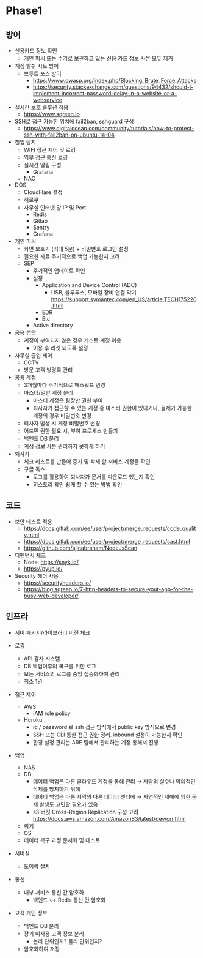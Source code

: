 # Phase1

## 방어

- 신용카드 정보 확인
  - 개인 피씨 또는 수기로 보관하고 있는 신용 카드 정보 사본 모두 제거
- 계정 탈취 시도 방어
  - 브루트 포스 방어
    - https://www.owasp.org/index.php/Blocking_Brute_Force_Attacks
    - https://security.stackexchange.com/questions/94432/should-i-implement-incorrect-password-delay-in-a-website-or-a-webservice
- 실시간 보호 솔루션 적용
  - https://www.sqreen.io
- SSH로 접근 가능한 위치에 fail2ban, sshguard 구성
  - https://www.digitalocean.com/community/tutorials/how-to-protect-ssh-with-fail2ban-on-ubuntu-14-04
- 침입 탐지
  - WIFI 접근 제어 및 로깅
  - 외부 접근 통신 로깅
  - 실시간 알림 구성
    - Grafana
  - NAC
- DOS
  - CloudFlare 설정
  - 허로쿠
  - 사무실 인터넷 망 IP 및 Port
    - Redis
    - Gitlab
    - Sentry
    - Grafana
- 개인 피씨
  - 화면 보호기 (최대 5분) + 비밀번호 로그인 설정
  - 필요한 자료 주기적으로 백업 가능한지 고려
  - SEP
    - 주기적인 업데이트 확인
    - 설정
      - Application and Device Control (ADC)
        - USB, 블루투스, 모바일 장비 연결 막기 <https://support.symantec.com/en_US/article.TECH175220.html>
      - EDR
      - Etc
    - Active directory
- 공용 랩탑
  - 계정이 부여되지 않은 경우 게스트 계정 이용
    - 이용 후 리셋 되도록 설정
- 사무실 출입 제어
  - CCTV
  - 방문 고객 방명록 관리
- 공용 계정
  - 3개월마다 주기적으로 패스워드 변경
  - 마스터/일반 계정 분리
    - 마스터 계정은 팀장만 권한 부여
    - 퇴사자가 접근할 수 있는 계정 중 마스터 권한이 있다거나, 결제가 가능한 계정의 경우 비밀번호 변경
  - 퇴사자 발생 시 계정 비밀번호 변경
  - 어드민 권한 필요 시, 부여 프로세스 만들기
  - 백엔드 DB 분리
  - 계정 정보 사본 관리하지 못하게 하기
- 퇴사자
  - 체크 리스트를 만들어 중지 및 삭제 할 서비스 계정들 확인
  - 구글 독스
    - 로그를 활용하여 퇴사자가 문서를 다운로드 했는지 확인
    - 히스토리 확인 쉽게 할 수 있는 방법 확인

## 코드

- 보안 테스트 적용
  - https://docs.gitlab.com/ee/user/project/merge_requests/code_quality.html
  - https://docs.gitlab.com/ee/user/project/merge_requests/sast.html
  - https://github.com/ajinabraham/NodeJsScan
- 디펜던시 체크
  - Node: https://snyk.io/
  - https://pyup.io/
- Security 헤더 사용
  - https://securityheaders.io/
  - https://blog.sqreen.io/7-http-headers-to-secure-your-app-for-the-busy-web-developer/

## 인프라

- 서버 패키지/라이브러리 버전 체크
- 로깅
  - API 감사 시스템
  - DB 백업이후의 복구를 위한 로그
  - 모든 서비스의 로그를 중앙 집중화하여 관리
  - 최소 1년
- 접근 제어
  - AWS
    - IAM role policy
  - Heroku
    - id / password 로 ssh 접근 방식에서 public key 방식으로 변경
    - SSH 또는 CLI 통한 접근 권한 정리. inbound 설정이 가능한지 확인
    - 환경 설정 관리는 ARE 팀에서 관리하는 계정 통해서 진행
- 백업
  - NAS
  - DB
    - 데이터 백업은 다른 클라우드 계정을 통해 관리 → 사람의 실수나 악의적인 삭제를 방지하기 위해
    - 데이터 백업은 다른 지역의 다른 데이터 센터에 → 자연적인 재해에 의한 문제 발생도 고민할 필요가 있음
    - s3 버킷 Cross-Region Replication 구성 고려 <https://docs.aws.amazon.com/AmazonS3/latest/dev/crr.html>
  - 위키
  - OS
  - 데이터 복구 과정 문서화 및 테스트
- 서버실
  - 도어락 설치
- 통신
  - 내부 서비스 통신 간 암호화
    - 백엔드 ↔ Redis 통신 간 암호화

- 고객 개인 정보
  - 백엔드 DB 분리
  - 장기 미사용 고객 정보 분리
    - 논리 단위인지? 물리 단위인지?
  - 암호화하여 저장
